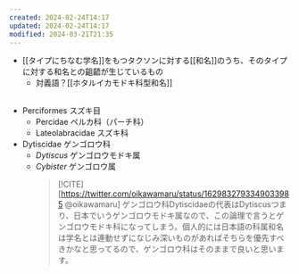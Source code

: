 ```yaml
---
created: 2024-02-24T14:17
updated: 2024-02-24T14:17
modified: 2024-03-21T21:35
---
```


- [[タイプにちなむ学名]]をもつタクソンに対する[[和名]]のうち、そのタイプに対する和名との齟齬が生じているもの
    - 対義語？[[ホタルイカモドキ科型和名]]

## 

 - Perciformes スズキ目
     - Percidae ペルカ科（パーチ科）
     - Lateolabracidae スズキ科
-  Dytiscidae ゲンゴロウ科
    - *Dytiscus* ゲンゴロウモドキ属
    - *Cybister* ゲンゴロウ属
        > [!CITE]  [https://twitter.com/oikawamaru/status/1629832793349033985 @oikawamaru]
        > ゲンゴロウ科Dytiscidaeの代表はDytiscusつまり、日本でいうゲンゴロウモドキ属なので、この論理で言うとゲンゴロウモドキ科になってしまう。個人的には日本語の科属和名は学名とは連動せずになじみ深いものがあればそちらを優先すべきかなと思ってるので、ゲンゴロウ科はそのままで良いと思います。